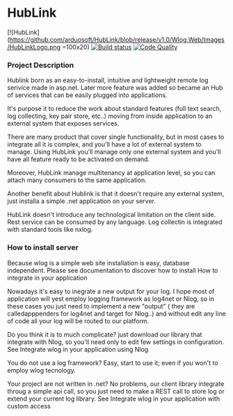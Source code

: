 # HubLink
[![HubLink](https://github.com/arduosoft/HubLink/blob/release/v1.0/Wlog.Web/Images/HubLinkLogo.png =100x20)
[![Build status](https://ci.appveyor.com/api/projects/status/c4v8ill28a9wbjaj?svg=true)](https://ci.appveyor.com/project/zeppaman/wlog)
[![Code Quality](https://scan.coverity.com/projects/9697/badge.svg)](https://scan.coverity.com/projects/arduosoft-wlog)
      
### Project Description
Hublink born as an easy-to-install, intuitive and lightweight remote log serivice made in asp.net. Later more feature was added so became an Hub of services that can be easily plugged into applications.

It's purpose it to reduce the work about standard features (full text search, log collecting, key pair store, etc..) moving from inside application to an external system that exposes services.

There are many product that cover single functionality, but in most cases to integrate all it is complex, and you'll have a lot of external system to manage. Using HubLink you'll manage only one external system  and you'll have all feature ready to be activated on demand. 

Moreover, HubLink manage multitenancy at application level, so you can attach many consumers to the same application.

Another benefit about Hublink is that it doesn't require any external system, just installa a simple .net application on your server.

HubLink doesn't introduce any technological limitation on the client side. Rest service can be consumed by any language. Log collectin is integrated with standard tools like nxlog.



### How to install server

Because wlog is a simple web site installation is easy, database independent. Please see documentation to discover how to install
How to integrate in your application

Nowadays it's easy to inegrate a new output for your log. I hope most of application will yest employ logging framework as log4net or Nlog, so in these cases you just need to implement a new "output" ( they are calledapppenders for log4net and target for Nlog..) and without edit any line of code all your log will be routed to our platform. 

Do you think it is to much complicate? just download our library that integrate with Nlog, so you'll need only to edit few settings in configuration. See Integrate wlog in your application using Nlog

You do not use a log framework? Easy, start to use it; even if you won't to employ wlog tecnology.

Your project are not written in .net? No problems, our client library integrate throug a simple api call, so you just need to make a REST call to store log or extend your current log library. See Integrate wlog in your application with custom access

#
#
